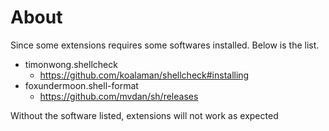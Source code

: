 # About

Since some extensions requires some softwares installed. Below is the list.

* timonwong.shellcheck
  * https://github.com/koalaman/shellcheck#installing
* foxundermoon.shell-format
  * https://github.com/mvdan/sh/releases

Without the software listed, extensions will not work as expected
